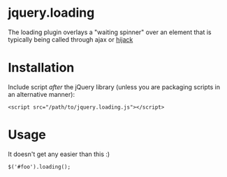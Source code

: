 jquery.loading
=============
The loading plugin overlays a "waiting spinner" over an element that is typically being called through ajax or [hijack](https://github.com/jlafosse/jquery-hijack)

Installation
============
Include script *after* the jQuery library (unless you are packaging scripts in an alternative manner):

    <script src="/path/to/jquery.loading.js"></script>

Usage
=====
It doesn't get any easier than this :)

    $('#foo').loading();
